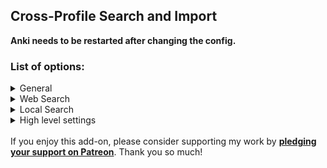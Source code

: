 <h2>Cross-Profile Search and Import</h2>

<b>Anki needs to be restarted after changing the config.</b>

<h3>List of options:</h3>

<details><summary>General</summary>
    <ul>
        <li><code>notes_per_page</code> | how many search result to display on one page</li>
        <li><code>hidden_fields</code> | contents of fields that contain these keywords won't be shown.</li>
        <li><code>skip_duplicates</code> | Skips cards, which are already existent in the collection</li>
        <li><code>copy_tags</code> | Adds the category in case of web search and tags in all cases as anki tags</li>
        <li><code>search_online</code> | Toggle between local profile's and immersion kit's search</li>
        <li><code>show_note_preview</code> | Toggles the preview on the right side when having a card selected</li>
        <li><code>show_extended_filters</code> | Toggles the filter list shown at the top</li>
        <li><code>show_help_buttons</code> | Toggles all those help buttons shown</li>
    </ul>
</details>
<details><summary>Web Search</summary>
    <ul>
        <li><code>import_source_info</code> | If enabled, adds a field regarding name, episode or similar</li>
        <li><code>fetch_anki_card_media</code> | If enabled, the the media content shown on cards will be loaded from the internet, instead of from local storage.<br/>
    For converting back to local, see <a href="https://ankiweb.net/shared/info/1293255374">this addon</a></li>
    </ul>
</details>
<details><summary>Local Search</summary>
    <ul>
        <li><code>allow_empty_search</code> | Search notes even if the search field is emtpy. Will show EVERY card you got (very slow)</li>
        <li><code>copy_card_data</code> | Copies data like due date</li>
        <li><code>exported_tag</code> | Tag added to other profile's cards when imported</li>
    </ul>
</details>
<details><summary>High level settings</summary>
    <ul>
        <li><code>timeout_seconds</code> | How many seconds should we try to find cards online before giving up</li>
        <li><code>enable_debug_log</code> | print debug information to <code>stdout</code> and to a log file.<br/>
    Location: <code>~/.local/share/Anki2/subsearch_debug.log</code> (GNU systems) or <code>%APPDATA%/Anki2/subsearch_debug.log</code> (Windows).</li>
        <li><code>call_add_cards_hook</code> | Calls the <code>add_cards_did_add_note</code> hook as soon as a note is imported.<br/>
    For addon evaluation purposes. (<a href="https://ankiweb.net/shared/info/1207537045">example</a>)</li>
    </ul>
</details>
<br/>
If you enjoy this add-on, please consider supporting my work by
<b><a href="https://www.patreon.com/tatsumoto_ren">pledging your support on Patreon</a></b>.
Thank you so much!

